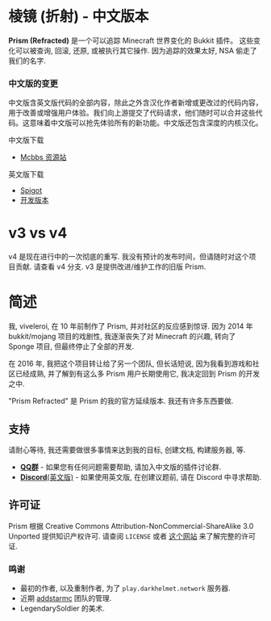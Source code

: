 # 棱镜 (折射) - 中文版本

**Prism (Refracted)** 是一个可以追踪 Minecraft 世界变化的 Bukkit 插件。
这些变化可以被查询, 回滚, 还原, 或被执行其它操作.
因为追踪的效果太好, NSA 偷走了我们的名字.

### 中文版的变更
中文版含英文版代码的全部内容，除此之外含汉化作者新增或更改过的代码内容，用于改善或增强用户体验。我们向上游提交了代码请求，他们随时可以合并这些代码。这意味着中文版可以抢先体验所有的新功能。中文版还包含深度的内核汉化。

中文版下载
- [Mcbbs 资源站][mcbbsv4]

英文版下载
- [Spigot][spigot]
- [开发版本][jenkins]

# v3 vs v4

v4 是现在进行中的一次彻底的重写. 我没有预计的发布时间，但请随时对这个项目贡献.
请查看 v4 分支. v3 是提供改进/维护工作的旧版 Prism.

# 简述
我, viveleroi, 在 10 年前制作了 Prism, 并对社区的反应感到惊讶. 因为 2014 年 bukkit/mojang 项目的戏剧性, 
我逐渐丧失了对 Minecraft 的兴趣, 转向了 Sponge 项目, 但最终停止了全部的开发.

在 2016 年, 我把这个项目转让给了另一个团队, 但长话短说, 因为我看到游戏和社区已经成熟,
并了解到有这么多 Prism 用户长期使用它, 我决定回到 Prism 的开发之中.

"Prism Refracted" 是 Prism 的我的官方延续版本. 我还有许多东西要做.

## 支持
请耐心等待, 我还需要做很多事情来达到我的目标, 创建文档, 构建服务器, 等.

- [**QQ群**][qq] - 如果您有任何问题需要帮助, 请加入中文版的插件讨论群.
- [**Discord**(英文版)][discord] - 如果使用英文版, 在创建议题前, 请在 Discord 中寻求帮助.

## 许可证

Prism 根据 Creative Commons Attribution-NonCommercial-ShareAlike 3.0 Unported 提供知识产权许可.
请查阅 `LICENSE` 或者 [这个网站][license] 来了解完整的许可证.

### 鸣谢

- 最初的作者, 以及重制作者, 为了 `play.darkhelmet.network` 服务器.
- 近期 [addstarmc][addstarmc] 团队的管理.
- LegendarySoldier 的美术.


[license]: http://creativecommons.org/licenses/by-nc-sa/3.0/us/
[addstarmc]: https://github.com/AddstarMC
[discord]: https://discord.gg/7FxZScH4EJ
[spigot]: https://www.spigotmc.org/resources/prism-refracted.99397/
[jenkins]: https://ci.darkhelmet.network/job/Prism/
[mcbbsv4]: https://beta.mcbbs.net/resource/qcnedi83
[qq]: https://qm.qq.com/cgi-bin/qm/qr?k=mDtcrvBGzqbA05mPLzBnPAYXm5lskYxg&jump_from=webapi
